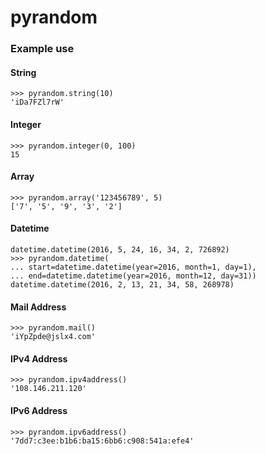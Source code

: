 # pyrandom

### Example use

#### String
```
>>> pyrandom.string(10)
'iDa7FZl7rW'
```
#### Integer
```
>>> pyrandom.integer(0, 100)
15
```
#### Array
```
>>> pyrandom.array('123456789', 5)
['7', '5', '9', '3', '2']
```
#### Datetime
```
datetime.datetime(2016, 5, 24, 16, 34, 2, 726892)
>>> pyrandom.datetime(
... start=datetime.datetime(year=2016, month=1, day=1),
... end=datetime.datetime(year=2016, month=12, day=31))
datetime.datetime(2016, 2, 13, 21, 34, 58, 268978)
```

#### Mail Address
```
>>> pyrandom.mail()
'iYpZpde@jslx4.com'
```

#### IPv4 Address
```
>>> pyrandom.ipv4address()
'108.146.211.120'
```

#### IPv6 Address
```
>>> pyrandom.ipv6address()
'7dd7:c3ee:b1b6:ba15:6bb6:c908:541a:efe4'
```

